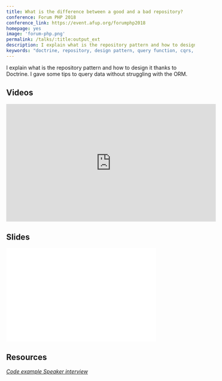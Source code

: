 ```yaml
---
title: What is the difference between a good and a bad repository?
conference: Forum PHP 2018
conference_link: https://event.afup.org/forumphp2018
homepage: yes
image: 'forum-php.png'
permalink: /talks/:title:output_ext
description: I explain what is the repository pattern and how to design it thanks to Doctrine. I gave some tips to query data without struggling with the ORM.
keywords: "doctrine, repository, design pattern, query function, cqrs, forum php"
---
```


I explain what is the repository pattern and how to design it thanks to Doctrine. I gave some tips to query data without struggling with the ORM.

## Videos

<iframe width="560" height="315" src="https://www.youtube.com/embed/cYFKkhtIr8w" title="YouTube video player" frameborder="0" allow="accelerometer; autoplay; clipboard-write; encrypted-media; gyroscope; picture-in-picture; web-share" allowfullscreen></iframe>

## Slides

<iframe src="//www.slideshare.net/slideshow/embed_code/key/xabkD2kTXmUm9A" width="400" height="250" frameborder="0" marginwidth="0" marginheight="0" scrolling="no" allowfullscreen> </iframe>

## Resources


<a href=" https://gitlab.com/arnolanglade/bad-or-good-repository">
    <i class="ion ion-logo-github"> Code example

<a href="https://event.afup.org/forumphp2018-interview-arnaud-langlade">
    <i class="ion ion-md-microphone"> Speaker interview
